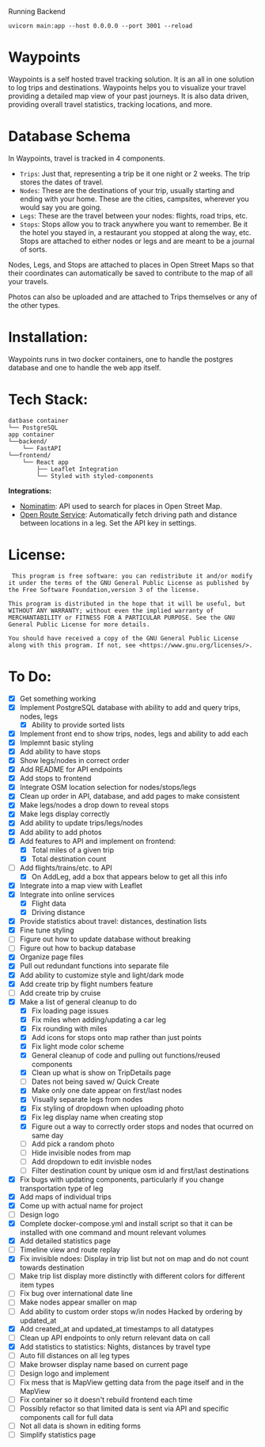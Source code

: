 Running Backend
```
uvicorn main:app --host 0.0.0.0 --port 3001 --reload
```



#  Waypoints
Waypoints is a self hosted travel tracking solution. It is an all in one solution to log trips and destinations. Waypoints helps you to visualize your travel providing a detailed map view of your past journeys. It is also data driven, providing overall travel statistics, tracking locations, and more.

# Database Schema
In Waypoints, travel is tracked in 4 components.
- `Trips`: Just that, representing a trip be it one night or 2 weeks. The trip stores the dates of travel.
- `Nodes`: These are the destinations of your trip, usually starting and ending with your home. These are the cities, campsites, wherever you would say you are going.
- `Legs`: These are the travel between your nodes: flights, road trips, etc. 
- `Stops`: Stops allow you to track anywhere you want to remember. Be it the hotel you stayed in, a restaurant you stopped at along the way, etc. Stops are attached to either nodes or legs and are meant to be a journal of sorts.

Nodes, Legs, and Stops are attached to places in Open Street Maps so that their coordinates can automatically be saved to contribute to the map of all your travels.

Photos can also be uploaded and are attached to Trips themselves or any of the other types.

# Installation:
Waypoints runs in two docker containers, one to handle the postgres database and one to handle the web app itself.


# Tech Stack:
```
datbase container
└── PostgreSQL
app container
└──backend/
	└── FastAPI
└──frontend/
	└── React app
		├── Leaflet Integration
		└── Styled with styled-components 
```
**Integrations:**
- [Nominatim](https://nominatim.org/): API used to search for places in Open Street Map.
- [Open Route Service](https://openrouteservice.org): Automatically fetch driving path and distance between locations in a leg. Set the API key in settings.


# License:
     This program is free software: you can redistribute it and/or modify it under the terms of the GNU General Public License as published by the Free Software Foundation,version 3 of the license.

    This program is distributed in the hope that it will be useful, but WITHOUT ANY WARRANTY; without even the implied warranty of MERCHANTABILITY or FITNESS FOR A PARTICULAR PURPOSE. See the GNU General Public License for more details.

    You should have received a copy of the GNU General Public License along with this program. If not, see <https://www.gnu.org/licenses/>.


# To Do:
- [X] Get something working
- [X] Implement PostgreSQL database with ability to add and query trips, nodes, legs
	- [X] Ability to provide sorted lists
- [X] Implement front end to show trips, nodes, legs and ability to add each
- [X] Implemnt basic styling
- [X] Add ability to have stops
- [X] Show legs/nodes in correct order
- [X] Add README for API endpoints
- [X] Add stops to frontend
- [X] Integrate OSM location selection for nodes/stops/legs
- [X] Clean up order in API, database, and add pages to make consistent
- [X] Make legs/nodes a drop down to reveal stops
- [X] Make legs display correctly
- [X] Add ability to update trips/legs/nodes
- [X] Add ability to add photos
- [X] Add features to API and implement on frontend:
	- [X] Total miles of a given trip
	- [X] Total destination count
- [ ] Add flights/trains/etc. to API
	- [X] On AddLeg, add a box that appears below to get all this info
- [X] Integrate into a map view with Leaflet
- [X] Integrate into online services 
	- [X] Flight data
	- [X] Driving distance
- [X] Provide statistics about travel: distances, destination lists
- [X] Fine tune styling
- [ ] Figure out how to update database without breaking
- [ ] Figure out how to backup database
- [X] Organize page files
- [X] Pull out redundant functions into separate file
- [X] Add ability to customize style and light/dark mode
- [X] Add create trip by flight numbers feature
- [ ] Add create trip by cruise
- [X] Make a list of general cleanup to do
	- [X] Fix loading page issues
	- [X] Fix miles when adding/updating a car leg
	- [X] Fix rounding with miles
	- [X] Add icons for stops onto map rather than just points
	- [X] Fix light mode color scheme
	- [X] General cleanup of code and pulling out functions/reused components
	- [X] Clean up what is show on TripDetails page
	- [ ] Dates not being saved w/ Quick Create
	- [x] Make only one date appear on first/last nodes
	- [X] Visually separate legs from nodes
	- [X] Fix styling of dropdown when uploading photo
	- [X] Fix leg display name when creating stop
	- [x] Figure out a way to correctly order stops and nodes that ocurred on same day
	- [ ] Add pick a random photo
	- [ ] Hide invisible nodes from map
	- [ ] Add dropdown to edit invisble nodes
	- [ ] Filter destination count by unique osm id and first/last destinations
- [X] Fix bugs with updating components, particularly if you change transportation type of leg
- [X] Add maps of individual trips
- [X] Come up with actual name for project
- [ ] Design logo
- [X] Complete docker-compose.yml and install script so that it can be installed with one command and mount relevant volumes
- [X] Add detailed statistics page
- [ ] Timeline view and route replay
- [X] Fix invisible ndoes: Display in trip list but not on map and do not count towards destination
- [ ] Make trip list display more distinctly with different colors for different item types
- [ ] Fix bug over international date line
- [ ] Make nodes appear smaller on map
- [ ] Add ability to custom order stops w/in nodes
	Hacked by ordering by updated_at
- [X] Add created_at and updated_at timestamps to all datatypes
- [ ] Clean up API endpoints to only return relevant data on call
- [X] Add statistics to statistics: Nights, distances by travel type
- [ ] Auto fill distances on all leg types
- [ ] Make browser display name based on current page
- [ ] Design logo and implement
- [ ] Fix mess that is MapView getting data from the page itself and in the MapView
- [ ] Fix container so it doesn't rebuild frontend each time
- [ ] Possibly refactor so that limited data is sent via API and specific components call for full data
- [ ] Not all data is shown in editing forms
- [ ] Simplify statistics page